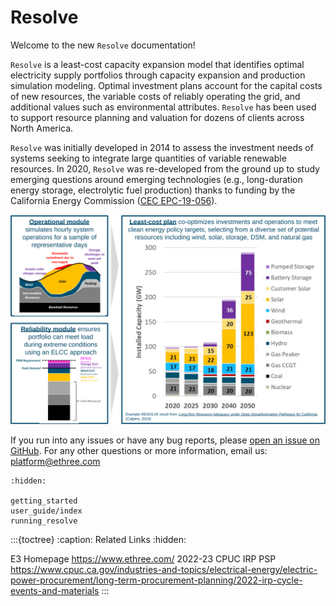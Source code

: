 <!---
Resolve documentation master file, created by
sphinx-quickstart on Sun Feb 14 15:12:03 2021.
You can adapt this file completely to your liking, but it should at least
contain the root `toctree` directive.
-->
# Resolve

Welcome to the new `Resolve` documentation! 

`Resolve` is a least-cost capacity expansion model that identifies optimal electricity supply portfolios through capacity 
expansion and production simulation modeling. Optimal investment plans account for the capital costs of new resources, 
the variable costs of reliably operating the grid, and additional values such as environmental attributes. 
`Resolve` has been used to support resource planning and valuation for dozens of clients across North America. 

`Resolve` was initially developed in 2014 to assess the investment needs of systems seeking to integrate large quantities of variable renewable 
resources. In 2020, `Resolve` was re-developed from the ground up to study emerging questions around emerging technologies
(e.g., long-duration energy storage, electrolytic fuel production) thanks to funding by the California Energy Commission
([CEC EPC-19-056](https://www.energizeinnovation.fund/projects/assessing-long-duration-energy-storage-deployment-scenarios-meet-californias-energy-goals)). 


![resolve-baseball-card.png](_images/resolve-baseball-card.svg)

If you run into any issues or have any bug reports, please [open an issue on GitHub](https://github.com/e3-/kit/issues/new/choose).
For any other questions or more information, email us: <platform@ethree.com>

```{toctree}
:hidden:

getting_started
user_guide/index
running_resolve
```

:::{toctree}
:caption: Related Links
:hidden:

E3 Homepage <https://www.ethree.com/>
2022-23 CPUC IRP PSP <https://www.cpuc.ca.gov/industries-and-topics/electrical-energy/electric-power-procurement/long-term-procurement-planning/2022-irp-cycle-events-and-materials>
:::
